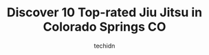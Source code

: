 ---
layout: ampstory
image: https://i0.wp.com/www.depkes.org/wp-content/uploads/2023/06/jiu-jitsu-0-in-colorado-springs-co-1685800144.jpeg?resize=640,853
author: techidn
featured: false
description: Discover the impressive array of Jiu Jitsu options in Colorado Springs CO, where you can find 10 of the largest Jiu Jitsu establishments in the area. From renowned classics to hidden gems, C
title: Discover 10 Top-rated Jiu Jitsu in Colorado Springs CO
cover:
   title: Discover 10 Top-rated Jiu Jitsu in Colorado Springs CO
   subtitle: Rickpate
   background: https://www.depkes.org/wp-content/uploads/2023/06/jiu-jitsu-0-in-colorado-springs-co-1685800144.jpeg

pages: 
 - layout: thirds
   top: <h1>#1 Tiger Rock Martial Arts - North Springs</h1>
   bottom: "<p>We love Tiger Rock.  Great instructors and facility.  They run a fantastic program for people of any age.  My son has thrived in this program.  His focus, strength and ov</p>"
   background: https://www.depkes.org/wp-content/uploads/2023/06/jiu-jitsu-1-in-colorado-springs-co-1685800145.jpeg
   backgroundblur: true
 - layout: thirds
   top: <h1>#2 Gracie Barra Colorado Springs Brazilian Jiu-Jitsu</h1>
   bottom: "<p>Well so far the kids are trying a week free to see if they like it. The instructor is great with the kids and its high energy. Thats exactly what my grandbabies need. T</p>"
   background: https://www.depkes.org/wp-content/uploads/2023/06/jiu-jitsu-2-in-colorado-springs-co-1685800145.jpeg
   cta:
      link: https://www.depkes.org/blog/discover-10-top-rated-jiu-jitsu-in-colorado-springs-co/
      text: Discover 10 Top-rated Jiu Jitsu in Colorado Springs CO
 - layout: thirds
   top: <h1>#3 Warrior Fitness Center</h1>
   bottom: "<p>3711 Drennan Road, Colorado Springs, CO 80910, United States</p>"
   background: https://www.depkes.org/wp-content/uploads/2023/06/jiu-jitsu-3-in-colorado-springs-co-1685800146.jpeg
   cta:
      link: https://www.depkes.org/blog/discover-10-top-rated-jiu-jitsu-in-colorado-springs-co/
      text: Discover 10 Top-rated Jiu Jitsu in Colorado Springs CO
 - layout: thirds
   top: <h1>#4 Kraken Brazilian Jiu-Jitsu & Fitness</h1>
   bottom: "<p>3920 N Academy Blvd, Colorado Springs, CO 80917, United States</p>"
   background: https://images.unsplash.com/photo-1599422314077-f4dfdaa4cd09?ixlib=rb-4.0.3&ixid=MnwxMjA3fDB8MHxwaG90by1wYWdlfHx8fGVufDB8fHx8&auto=format&fit=crop&w=640&h=853&q=80
   cta:
      link: https://www.depkes.org/blog/discover-10-top-rated-jiu-jitsu-in-colorado-springs-co/
      text: Discover 10 Top-rated Jiu Jitsu in Colorado Springs CO
 - layout: thirds
   top: <h1>#5 Renzo Gracie Colorado Bjj - Brazilian Jiu Jitsu Academy Colorado springs</h1>
   bottom: "<p>3639 Star Ranch Rd, Colorado Springs, CO 80906, United States</p>"
   background: https://images.unsplash.com/photo-1595364397663-fca4f075d796?ixlib=rb-4.0.3&ixid=MnwxMjA3fDB8MHxwaG90by1wYWdlfHx8fGVufDB8fHx8&auto=format&fit=crop&w=640&h=853&q=80
   cta:
      link: https://www.depkes.org/blog/discover-10-top-rated-jiu-jitsu-in-colorado-springs-co/
      text: Discover 10 Top-rated Jiu Jitsu in Colorado Springs CO
 - layout: thirds
   top: <h1>#6 Tiger Rock Martial Arts - East Springs</h1>
   bottom: "<p>2840 N Powers Blvd, Colorado Springs, CO 80922, United States</p>"
   background: https://images.unsplash.com/photo-1604871000636-074fa5117945?ixlib=rb-4.0.3&ixid=MnwxMjA3fDB8MHxwaG90by1wYWdlfHx8fGVufDB8fHx8&auto=format&fit=crop&w=640&h=853&q=80
   cta:
      link: https://www.depkes.org/blog/discover-10-top-rated-jiu-jitsu-in-colorado-springs-co/
      text: Discover 10 Top-rated Jiu Jitsu in Colorado Springs CO
 - layout: thirds
   top: <h1>#7 Cies MMA</h1>
   bottom: "<p>2360 Montebello Square Dr Suite C, Colorado Springs, CO 80918, United States</p>"
   background: https://images.unsplash.com/photo-1557672172-298e090bd0f1?ixlib=rb-4.0.3&ixid=MnwxMjA3fDB8MHxwaG90by1wYWdlfHx8fGVufDB8fHx8&auto=format&fit=crop&w=640&h=853&q=80
   cta:
      link: https://www.depkes.org/blog/discover-10-top-rated-jiu-jitsu-in-colorado-springs-co/
      text: Discover 10 Top-rated Jiu Jitsu in Colorado Springs CO
 - layout: thirds
   middle: Continue reading...
   background: https://images.unsplash.com/photo-1608501821300-4f99e58bba77?ixlib=rb-4.0.3&ixid=MnwxMjA3fDB8MHxwaG90by1wYWdlfHx8fGVufDB8fHx8&auto=format&fit=crop&w=640&h=853&q=80
   cta:
      link: https://www.depkes.org/blog/discover-10-top-rated-jiu-jitsu-in-colorado-springs-co/
      text: Discover 10 Top-rated Jiu Jitsu in Colorado Springs CO
      
---